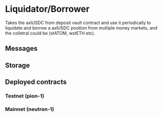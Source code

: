# Liquidator/Borrower

Takes the axlUSDC from deposit vault contract and use it periodically to liquidate and borrow a axlUSDC position from multiple money markets, and the colletral could be (stATOM, wstETH etc).

## Messages

## Storage

## Deployed contracts

### Testnet (pion-1)

### Mainnet (neutron-1)
